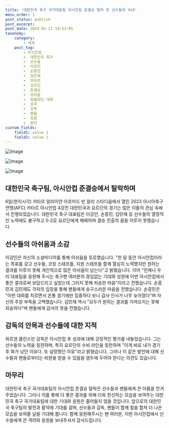 ```yaml
---
title: '대한민국 축구 국가대표팀 아시안컵 준결승 탈락 후 선수들의 속내'
menu_order: 1
post_status: publish
post_excerpt: 
post_date: 2024-02-11 19:53:05
taxonomy:
    category:
        - 세계
    post_tag:
        - 아시안컵
        -  대한민국 축구
        -  선수들
        -  이강인
        -  손흥민
        -  김민재
        -  카타르
        -  요르단
        -  준결승
        -  아쉬움
        -  힘들었던 대회
        -  성과
        -  감독
        -  팬들
        -  응원
        -  발전
custom_fields:
    field1: value 1
    field2: value 2
---
```


![Image](https://imgnews.pstatic.net/image/023/2024/02/10/0003816056_001_20240210173001086.jpeg?type=w647)

![Image](https://imgnews.pstatic.net/image/023/2024/02/10/0003816056_002_20240210173001151.jpg?type=w647)

![Image](https://imgnews.pstatic.net/image/023/2024/02/10/0003816056_003_20240210173001182.jpg?type=w647)

## 대한민국 축구팀, 아시안컵 준결승에서 탈락하며
6일(현지시각) 카타르 알라이얀 아흐마드 빈 알리 스타디움에서 열린 2023 아시아축구연맹(AFC) 카타르 아시안컵 4강전 대한민국과 요르단의 경기는 많은 이들의 관심 속에서 진행되었습니다. 대한민국 축구 대표팀은 이강인, 손흥민, 김민재 등 선수들의 열정적인 노력에도 불구하고 0-2로 요르단에게 패배하며 결승 진출의 꿈을 이루지 못했습니다.
## 선수들의 아쉬움과 소감
이강인은 자신의 소셜미디어를 통해 아쉬움을 토로했습니다. "한 달 동안 아시안컵이라는 목표를 갖고 선수들, 코칭 스태프들, 지원 스태프들 함께 열심히 노력했지만 원하는 결과를 이루지 못해 개인적으로 많은 아쉬움이 남는다"고 밝혔습니다. 이어 "언제나 우리 대표팀을 응원해 주시는 축구팬 여러분의 끊임없는 기대와 성원에 이번 아시안컵에서 좋은 결과로써 보답드리고 싶었는데 그러지 못해 죄송한 마음"이라고 전했습니다.
손흥민과 김민재도 각자의 입장을 통해 팬들에게 송구스러운 마음을 전했습니다. 손흥민은 "이번 대회를 치르면서 온통 경기에만 집중하다 보니 감사 인사가 너무 늦어졌다"며 자신의 주장 부족을 고백했습니다. 김민재 역시 "모두가 원하는 결과를 가져오지는 못해 죄송하다"며 팬들에게 감사의 뜻을 전했습니다.
## 감독의 안목과 선수들에 대한 지적
위르겐 클린스만 감독은 아시안컵 후 성과에 대해 긍정적인 평가를 내놓았습니다. 그는 선수들의 노력을 칭찬하며, 특히 요르단의 수비 라인을 칭찬하며 "이게 바로 내가 경기 후 화가 났던 이유다. 또 실망했던 이유"라고 밝혔습니다. 그러나 이 같은 발언에 대해 선수들과 팬들로부터는 비판을 받을 수 있음을 염두에 두어야 한다는 의견도 있습니다.
## 마무리
대한민국 축구 국가대표팀의 아시안컵 준결승 탈락은 선수들과 팬들에게 큰 아픔을 안겨주었습니다. 그러나 이를 통해 더 좋은 결과를 위해 더욱 헌신하는 모습을 보여주는 대한민국 축구 국가대표팀에 대한 기대와 응원은 줄어들지 않을 것입니다. 앞으로의 대한민국 축구팀의 발전과 활약에 기대를 걸며, 선수들과 감독, 팬들이 함께 힘을 합쳐 더 나은 모습을 보여줄 날을 기대해 봅니다. 함께 응원해주시는 팬 여러분, 이번 아시안컵에서 선수들에게 큰 격려와 응원을 보내주셔서 감사드립니다.

